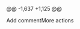 @@ -1,637 +1,125 @@
<!DOCTYPE html>Add commentMore actions
<html lang="en">
<head>
    <meta charset="UTF-8">
    <meta name="viewport" content="width=device-width, initial-scale=1.0">
    <title>Hriday Sonar - Frontend Developer</title>
    <style>
        * {
            margin: 0;
            padding: 0;
            box-sizing: border-box;
        }
<div align="center">
  <img src="https://capsule-render.vercel.app/api?type=waving&color=0:E1EAFC,100:F6D5F7&height=200&section=header&text=HRIDAY%20SONAR&fontSize=40&fontColor=fff&animation=fadeIn&fontAlignY=38&desc=Frontend%20Developer%20|%20MERN%20Stack%20Enthusiast&descAlignY=51&descAlign=62"/>
</div>

<div align="center">
  <img src="https://readme-typing-svg.herokuapp.com?font=Fira+Code&weight=600&size=28&duration=4000&pause=1000&color=2196F3&center=true&vCenter=true&multiline=true&width=600&height=100&lines=👋+Hi+there!+I'm+Hriday;Frontend+Developer+💻;MERN+Stack+Developer+🚀;From+Bangladesh+🇧🇩" alt="Typing SVG" />
</div>

<br/>

<div align="center">
  <img src="https://user-images.githubusercontent.com/74038190/225813708-98b745f2-7d22-48cf-9150-083f1b00d6c9.gif" width="400">
</div>

## <img src="https://user-images.githubusercontent.com/74038190/212284087-bbe7e430-757e-4901-90bf-4cd2ce3e1852.gif" width="35"> About Me

const hriday = {
    name: "Hriday Sonar",
    role: "Frontend Developer",
    location: "Bangladesh 🇧🇩",
    currentlyWorking: "MERN Stack Projects",
    currentlyLearning: ["Advanced React", "Next.js", "TypeScript"],
    askMeAbout: ["React", "Node.js", "MongoDB", "JavaScript"],
    email: "mdhridaysonar@gmail.com",
    portfolio: "https://phenomenal-cuchufli-fef911.netlify.app/",
    funFact: "I love building interactive web applications! 🚀"
};

        body {
            font-family: 'Segoe UI', Tahoma, Geneva, Verdana, sans-serif;
            background: linear-gradient(-45deg, #ee7752, #e73c7e, #23a6d5, #23d5ab);
            background-size: 400% 400%;
            animation: gradientBG 15s ease infinite;
            color: white;
            overflow-x: hidden;
        }
<div align="center">
  <img src="https://komarev.com/ghpvc/?username=hridaysonar&style=for-the-badge&color=blue" alt="Profile Views" />
  <img src="https://img.shields.io/github/followers/hridaysonar?style=for-the-badge&color=blue&labelColor=black" alt="Followers" />
  <img src="https://img.shields.io/badge/Focus-Frontend%20Development-blue?style=for-the-badge" alt="Focus" />
</div>

        @keyframes gradientBG {
            0% { background-position: 0% 50%; }
            50% { background-position: 100% 50%; }
            100% { background-position: 0% 50%; }
        }
## <img src="https://user-images.githubusercontent.com/74038190/212257454-16e3712e-945a-4ca2-b238-408ad0bf87e6.gif" width="35"> Tech Stack

        .container {
            max-width: 1200px;
            margin: 0 auto;
            padding: 0 20px;
        }
<div align="center">

        /* Floating particles animation */
        .particles {
            position: fixed;
            top: 0;
            left: 0;
            width: 100%;
            height: 100%;
            pointer-events: none;
            z-index: 1;
        }
### Frontend
![HTML5](https://img.shields.io/badge/HTML5-E34F26?style=for-the-badge&logo=html5&logoColor=white)
![CSS3](https://img.shields.io/badge/CSS3-1572B6?style=for-the-badge&logo=css3&logoColor=white)
![JavaScript](https://img.shields.io/badge/JavaScript-F7DF1E?style=for-the-badge&logo=javascript&logoColor=black)
![React](https://img.shields.io/badge/React-20232A?style=for-the-badge&logo=react&logoColor=61DAFB)
![Next.js](https://img.shields.io/badge/Next.js-000000?style=for-the-badge&logo=nextdotjs&logoColor=white)
![Tailwind CSS](https://img.shields.io/badge/Tailwind_CSS-38B2AC?style=for-the-badge&logo=tailwind-css&logoColor=white)

        .particle {
            position: absolute;
            width: 4px;
            height: 4px;
            background: rgba(255, 255, 255, 0.5);
            border-radius: 50%;
            animation: float 20s infinite linear;
        }
### Backend
![Node.js](https://img.shields.io/badge/Node.js-43853D?style=for-the-badge&logo=node.js&logoColor=white)
![Express.js](https://img.shields.io/badge/Express.js-404D59?style=for-the-badge&logo=express&logoColor=white)
![MongoDB](https://img.shields.io/badge/MongoDB-4EA94B?style=for-the-badge&logo=mongodb&logoColor=white)
![Mongoose](https://img.shields.io/badge/Mongoose-880000?style=for-the-badge&logo=mongoose&logoColor=white)
![Firebase](https://img.shields.io/badge/Firebase-039BE5?style=for-the-badge&logo=firebase&logoColor=white)

        @keyframes float {
            0% {
                transform: translateY(100vh) rotate(0deg);
                opacity: 0;
            }
            10% {
                opacity: 1;
            }
            90% {
                opacity: 1;
            }
            100% {
                transform: translateY(-100vh) rotate(360deg);
                opacity: 0;
            }
        }
### Tools & Others
![Git](https://img.shields.io/badge/Git-F05032?style=for-the-badge&logo=git&logoColor=white)
![GitHub](https://img.shields.io/badge/GitHub-100000?style=for-the-badge&logo=github&logoColor=white)
![VS Code](https://img.shields.io/badge/VS_Code-007ACC?style=for-the-badge&logo=visual-studio-code&logoColor=white)
![Postman](https://img.shields.io/badge/Postman-FF6C37?style=for-the-badge&logo=postman&logoColor=white)
![Netlify](https://img.shields.io/badge/Netlify-00C7B7?style=for-the-badge&logo=netlify&logoColor=white)

        /* Header Section */
        .header {
            text-align: center;
            padding: 100px 0 80px;
            position: relative;
            z-index: 10;
        }
</div>

        .profile-img {
            width: 200px;
            height: 200px;
            border-radius: 50%;
            border: 5px solid rgba(255, 255, 255, 0.3);
            margin: 0 auto 30px;
            background: linear-gradient(45deg, #ff6b6b, #4ecdc4);
            display: flex;
            align-items: center;
            justify-content: center;
            font-size: 80px;
            animation: pulse 2s ease-in-out infinite alternate;
        }
## <img src="https://user-images.githubusercontent.com/74038190/212284158-e840e285-664b-44d7-b79b-e264b5e54825.gif" width="35"> GitHub Stats

        @keyframes pulse {
            from { transform: scale(1); }
            to { transform: scale(1.05); }
        }
<div align="center">
  <img width="49%" src="https://github-readme-stats.vercel.app/api?username=hridaysonar&show_icons=true&theme=tokyonight&hide_border=true&count_private=true" />
  <img width="49%" src="https://github-readme-stats.vercel.app/api/top-langs/?username=hridaysonar&theme=tokyonight&hide_border=true&layout=compact&langs_count=8" />
</div>

        .name {
            font-size: 3.5rem;
            font-weight: bold;
            margin-bottom: 20px;
            background: linear-gradient(45deg, #fff, #ff6b6b, #4ecdc4);
            background-size: 200% 200%;
            -webkit-background-clip: text;
            -webkit-text-fill-color: transparent;
            animation: textGradient 3s ease infinite;
        }
<div align="center">
  <img src="https://github-readme-streak-stats.herokuapp.com/?user=hridaysonar&theme=tokyonight&hide_border=true" width="60%" />
</div>

        @keyframes textGradient {
            0%, 100% { background-position: 0% 50%; }
            50% { background-position: 100% 50%; }
        }
<div align="center">
  <img src="https://github-readme-activity-graph.vercel.app/graph?username=hridaysonar&theme=tokyo-night&bg_color=1a1b27&color=628fdb&line=628fdb&point=ffeb95&area=true&hide_border=true" width="100%"/>
</div>

        .title {
            font-size: 1.5rem;
            margin-bottom: 10px;
            opacity: 0.9;
        }
## <img src="https://user-images.githubusercontent.com/74038190/216122041-518ac897-8d92-4c6b-9b3f-ca01dcaf38ee.png" width="35"> GitHub Trophies

        .location {
            font-size: 1.2rem;
            opacity: 0.8;
        }
<div align="center">
  <img src="https://github-profile-trophy.vercel.app/?username=hridaysonar&theme=tokyonight&no-frame=true&no-bg=false&margin-w=4&row=1&column=7" />
</div>

        /* About Section */
        .about {
            background: rgba(255, 255, 255, 0.1);
            padding: 60px 0;
            margin: 50px 0;
            border-radius: 20px;
            backdrop-filter: blur(10px);
            position: relative;
            z-index: 10;
        }
## <img src="https://user-images.githubusercontent.com/74038190/212284115-f47cd8ff-2ffb-4b04-b5bf-4d1c14c0247f.gif" width="35"> Current Focus

        .section-title {
            font-size: 2.5rem;
            text-align: center;
            margin-bottom: 40px;
            position: relative;
        }
<div align="center">
  <img src="https://user-images.githubusercontent.com/74038190/229223263-cf2e4b07-2615-4f87-9c38-e37600f8381a.gif" width="300">
</div>

        .section-title::after {
            content: '';
            position: absolute;
            bottom: -10px;
            left: 50%;
            transform: translateX(-50%);
            width: 100px;
            height: 3px;
            background: linear-gradient(45deg, #ff6b6b, #4ecdc4);
            border-radius: 2px;
        }
const currentGoals = {
  🔥 building: "Modern MERN Stack Applications",
  📚 learning: "Advanced React & Next.js Concepts",
  🎯 mastering: "Frontend Development Best Practices",
  🚀 exploring: "Latest Web Technologies",
  💡 focus: "Creating User-Friendly Interfaces"
};

        .about-content {
            display: grid;
            grid-template-columns: repeat(auto-fit, minmax(250px, 1fr));
            gap: 30px;
            margin-top: 40px;
        }
## <img src="https://user-images.githubusercontent.com/74038190/235294019-40007353-6219-4ec5-b661-b3c35136dd0b.gif" width="35"> Connect With Me

        .about-item {
            background: rgba(255, 255, 255, 0.1);
            padding: 30px;
            border-radius: 15px;
            text-align: center;
            transition: transform 0.3s ease;
            backdrop-filter: blur(5px);
        }
<div align="center">
  
[![LinkedIn](https://img.shields.io/badge/LinkedIn-0077B5?style=for-the-badge&logo=linkedin&logoColor=white)](https://linkedin.com/in/hridoy-sonar-94b42a331)
[![Facebook](https://img.shields.io/badge/Facebook-1877F2?style=for-the-badge&logo=facebook&logoColor=white)](https://fb.com/profile.php?id=61557692312244)
[![Gmail](https://img.shields.io/badge/Gmail-D14836?style=for-the-badge&logo=gmail&logoColor=white)](mailto:mdhridaysonar@gmail.com)
[![Portfolio](https://img.shields.io/badge/Portfolio-FF5722?style=for-the-badge&logo=todoist&logoColor=white)](https://phenomenal-cuchufli-fef911.netlify.app/)

        .about-item:hover {
            transform: translateY(-10px);
        }
</div>

        .about-item h3 {
            color: #4ecdc4;
            margin-bottom: 15px;
            font-size: 1.3rem;
        }
<div align="center">
  
## <img src="https://user-images.githubusercontent.com/74038190/212284100-561aa473-3905-4a80-b561-0d28506553ee.gif" width="35"> Thanks for Visiting!

        /* Skills Section */
        .skills {
            padding: 80px 0;
            position: relative;
            z-index: 10;
        }
<img src="https://user-images.githubusercontent.com/74038190/212284087-bbe7e430-757e-4901-90bf-4cd2ce3e1852.gif" width="400">

        .skills-grid {
            display: grid;
            grid-template-columns: repeat(auto-fit, minmax(120px, 1fr));
            gap: 30px;
            margin-top: 50px;
        }
*Let's build something amazing together! 🚀*

        .skill-item {
            background: rgba(255, 255, 255, 0.1);
            padding: 30px 20px;
            border-radius: 15px;
            text-align: center;
            transition: all 0.3s ease;
            backdrop-filter: blur(10px);
            border: 1px solid rgba(255, 255, 255, 0.1);
            position: relative;
            overflow: hidden;
        }
</div>

<img src="https://capsule-render.vercel.app/api?type=waving&color=0:E1EAFC,100:F6D5F7&height=120&section=footer&animation=fadeIn"/>

        .skill-item::before {
            content: '';
            position: absolute;
            top: -50%;
            left: -50%;
            width: 200%;
            height: 200%;
            background: linear-gradient(45deg, transparent, rgba(255, 255, 255, 0.1), transparent);
            transform: rotate(45deg);
            transition: all 0.5s ease;
            opacity: 0;
        }
---

        .skill-item:hover::before {
            animation: shine 0.8s ease-in-out;
        }

        @keyframes shine {
            0% { transform: translateX(-100%) translateY(-100%) rotate(45deg); opacity: 0; }
            50% { opacity: 1; }
            100% { transform: translateX(100%) translateY(100%) rotate(45deg); opacity: 0; }
        }

        .skill-item:hover {
            transform: translateY(-10px) scale(1.05);
            box-shadow: 0 20px 40px rgba(0, 0, 0, 0.3);
        }

        .skill-logo {
            font-size: 3rem;
            margin-bottom: 15px;
            display: block;
            transition: transform 0.3s ease;
        }

        .skill-item:hover .skill-logo {
            transform: rotateY(360deg);
        }

        .skill-name {
            font-size: 1rem;
            font-weight: 600;
            color: white;
        }

        /* Stats Section */
        .stats {
            background: rgba(255, 255, 255, 0.1);
            padding: 60px 0;
            margin: 50px 0;
            border-radius: 20px;
            backdrop-filter: blur(10px);
            position: relative;
            z-index: 10;
        }

        .stats-grid {
            display: grid;
            grid-template-columns: repeat(auto-fit, minmax(200px, 1fr));
            gap: 40px;
            margin-top: 40px;
        }

        .stat-item {
            text-align: center;
            padding: 30px;
            background: rgba(255, 255, 255, 0.1);
            border-radius: 15px;
            transition: transform 0.3s ease;
        }

        .stat-item:hover {
            transform: translateY(-5px);
        }

        .stat-number {
            font-size: 3rem;
            font-weight: bold;
            color: #4ecdc4;
            display: block;
        }

        .stat-label {
            font-size: 1.1rem;
            margin-top: 10px;
            opacity: 0.9;
        }

        /* Contact Section */
        .contact {
            padding: 80px 0;
            text-align: center;
            position: relative;
            z-index: 10;
        }

        .contact-links {
            display: flex;
            justify-content: center;
            gap: 30px;
            margin-top: 40px;
            flex-wrap: wrap;
        }

        .contact-link {
            display: inline-block;
            padding: 15px 30px;
            background: linear-gradient(45deg, #ff6b6b, #4ecdc4);
            color: white;
            text-decoration: none;
            border-radius: 50px;
            font-weight: 600;
            transition: all 0.3s ease;
            position: relative;
            overflow: hidden;
            z-index: 1;
        }

        .contact-link::before {
            content: '';
            position: absolute;
            top: 0;
            left: -100%;
            width: 100%;
            height: 100%;
            background: linear-gradient(45deg, #4ecdc4, #ff6b6b);
            transition: left 0.3s ease;
            z-index: -1;
        }

        .contact-link:hover::before {
            left: 0;
        }

        .contact-link:hover {
            transform: translateY(-3px);
            box-shadow: 0 10px 25px rgba(0, 0, 0, 0.3);
        }

        /* Footer */
        .footer {
            text-align: center;
            padding: 40px 0;
            background: rgba(0, 0, 0, 0.3);
            position: relative;
            z-index: 10;
        }

        /* Responsive Design */
        @media (max-width: 768px) {
            .name {
                font-size: 2.5rem;
            }
            
            .skills-grid {
                grid-template-columns: repeat(auto-fit, minmax(100px, 1fr));
                gap: 20px;
            }
            
            .skill-logo {
                font-size: 2.5rem;
            }
            
            .contact-links {
                flex-direction: column;
                align-items: center;
            }
        }

        /* Skill specific colors */
        .html5 { color: #E34F26; }
        .css3 { color: #1572B6; }
        .bootstrap { color: #7952B3; }
        .tailwind { color: #38B2AC; }
        .javascript { color: #F7DF1E; }
        .react { color: #61DAFB; }
        .nodejs { color: #43853D; }
        .express { color: #000000; background: white; border-radius: 5px; }
        .mongodb { color: #4EA94B; }
        .firebase { color: #FFCA28; }
        .jwt { color: #000000; background: white; border-radius: 5px; }
        .mongoose { color: #880000; }
        .git { color: #F05032; }
        .linux { color: #FCC624; }
        .vscode { color: #007ACC; }
        .figma { color: #F24E1E; }
    </style>
</head>
<body>
    <!-- Floating Particles Background -->
    <div class="particles" id="particles"></div>

    <!-- Header Section -->
    <section class="header">
        <div class="container">
            <div class="profile-img">👨‍💻</div>
            <h1 class="name">HRIDAY SONAR</h1>
            <p class="title">Frontend Developer | MERN Stack Enthusiast</p>
            <p class="location">📍 Bangladesh 🇧🇩</p>
        </div>
    </section>

    <!-- About Section -->
    <section class="about">
        <div class="container">
            <h2 class="section-title">About Me</h2>
            <div class="about-content">
                <div class="about-item">
                    <h3>🔥 Currently Building</h3>
                    <p>Modern MERN Stack Applications with cutting-edge technologies</p>
                </div>
                <div class="about-item">
                    <h3>📚 Currently Learning</h3>
                    <p>Advanced React, Next.js, and TypeScript concepts</p>
                </div>
                <div class="about-item">
                    <h3>💡 Passion</h3>
                    <p>Creating interactive and user-friendly web applications</p>
                </div>
                <div class="about-item">
                    <h3>🎯 Focus</h3>
                    <p>Frontend Development Best Practices & Latest Web Technologies</p>
                </div>
            </div>
        </div>
    </section>

    <!-- Skills Section -->
    <section class="skills">
        <div class="container">
            <h2 class="section-title">Tech Stack & Skills</h2>
            <div class="skills-grid">
                <div class="skill-item">
                    <span class="skill-logo html5">🌐</span>
                    <div class="skill-name">HTML5</div>
                </div>
                <div class="skill-item">
                    <span class="skill-logo css3">🎨</span>
                    <div class="skill-name">CSS3</div>
                </div>
                <div class="skill-item">
                    <span class="skill-logo bootstrap">🅱️</span>
                    <div class="skill-name">Bootstrap</div>
                </div>
                <div class="skill-item">
                    <span class="skill-logo tailwind">🌊</span>
                    <div class="skill-name">Tailwind CSS</div>
                </div>
                <div class="skill-item">
                    <span class="skill-logo javascript">⚡</span>
                    <div class="skill-name">JavaScript</div>
                </div>
                <div class="skill-item">
                    <span class="skill-logo react">⚛️</span>
                    <div class="skill-name">React</div>
                </div>
                <div class="skill-item">
                    <span class="skill-logo nodejs">💚</span>
                    <div class="skill-name">Node.js</div>
                </div>
                <div class="skill-item">
                    <span class="skill-logo express">🚀</span>
                    <div class="skill-name">Express.js</div>
                </div>
                <div class="skill-item">
                    <span class="skill-logo mongodb">🍃</span>
                    <div class="skill-name">MongoDB</div>
                </div>
                <div class="skill-item">
                    <span class="skill-logo firebase">🔥</span>
                    <div class="skill-name">Firebase</div>
                </div>
                <div class="skill-item">
                    <span class="skill-logo jwt">🔐</span>
                    <div class="skill-name">JWT</div>
                </div>
                <div class="skill-item">
                    <span class="skill-logo mongoose">🦫</span>
                    <div class="skill-name">Mongoose</div>
                </div>
                <div class="skill-item">
                    <span class="skill-logo git">📝</span>
                    <div class="skill-name">Git</div>
                </div>
                <div class="skill-item">
                    <span class="skill-logo linux">🐧</span>
                    <div class="skill-name">Linux</div>
                </div>
                <div class="skill-item">
                    <span class="skill-logo vscode">💻</span>
                    <div class="skill-name">VS Code</div>
                </div>
                <div class="skill-item">
                    <span class="skill-logo figma">🎨</span>
                    <div class="skill-name">Figma</div>
                </div>
            </div>
        </div>
    </section>

    <!-- Stats Section -->
    <section class="stats">
        <div class="container">
            <h2 class="section-title">GitHub Stats</h2>
            <div class="stats-grid">
                <div class="stat-item">
                    <span class="stat-number">50+</span>
                    <div class="stat-label">Projects Completed</div>
                </div>
                <div class="stat-item">
                    <span class="stat-number">500+</span>
                    <div class="stat-label">Commits This Year</div>
                </div>
                <div class="stat-item">
                    <span class="stat-number">15+</span>
                    <div class="stat-label">Technologies</div>
                </div>
                <div class="stat-item">
                    <span class="stat-number">2+</span>
                    <div class="stat-label">Years Experience</div>
                </div>
            </div>
        </div>
    </section>

    <!-- Contact Section -->
    <section class="contact">
        <div class="container">
            <h2 class="section-title">Let's Connect!</h2>
            <p>Ready to build something amazing together? Let's chat!</p>
            <div class="contact-links">
                <a href="https://linkedin.com/in/hridoy-sonar-94b42a331" class="contact-link">LinkedIn</a>
                <a href="https://fb.com/profile.php?id=61557692312244" class="contact-link">Facebook</a>
                <a href="mailto:mdhridaysonar@gmail.com" class="contact-link">Email</a>
                <a href="https://phenomenal-cuchufli-fef911.netlify.app/" class="contact-link">Portfolio</a>
            </div>
        </div>
    </section>

    <!-- Footer -->
    <footer class="footer">
        <div class="container">
            <p>&copy; 2024 Hriday Sonar. Made with ❤️ and lots of ☕</p>
            <p>💻 Happy Coding! Keep Building Amazing Things!</p>
        </div>
    </footer>

    <script>
        // Create floating particles
        function createParticles() {
            const particles = document.getElementById('particles');
            const particleCount = 50;

            for (let i = 0; i < particleCount; i++) {
                const particle = document.createElement('div');
                particle.className = 'particle';
                particle.style.left = Math.random() * 100 + '%';
                particle.style.animationDelay = Math.random() * 20 + 's';
                particle.style.animationDuration = (Math.random() * 10 + 10) + 's';
                particles.appendChild(particle);
            }
        }

        // Smooth scrolling for links
        document.querySelectorAll('a[href^="#"]').forEach(anchor => {
            anchor.addEventListener('click', function (e) {
                e.preventDefault();
                document.querySelector(this.getAttribute('href')).scrollIntoView({
                    behavior: 'smooth'
                });
            });
        });

        // Add scroll animations
        function animateOnScroll() {
            const elements = document.querySelectorAll('.skill-item, .about-item, .stat-item');
            
            elements.forEach(element => {
                const elementTop = element.getBoundingClientRect().top;
                const elementVisible = 150;
                
                if (elementTop < window.innerHeight - elementVisible) {
                    element.style.opacity = '1';
                    element.style.transform = 'translateY(0)';
                }
            });
        }

        // Initialize animations
        document.addEventListener('DOMContentLoaded', function() {
            createParticles();
            
            // Set initial state for scroll animations
            document.querySelectorAll('.skill-item, .about-item, .stat-item').forEach(element => {
                element.style.opacity = '0';
                element.style.transform = 'translateY(30px)';
                element.style.transition = 'all 0.6s ease';
            });
            
            // Trigger animations on scroll
            window.addEventListener('scroll', animateOnScroll);
            animateOnScroll(); // Run once on load
        });

        // Add interactive cursor effect
        document.addEventListener('mousemove', function(e) {
            const cursor = document.querySelector('.cursor');
            if (!cursor) {
                const newCursor = document.createElement('div');
                newCursor.className = 'cursor';
                newCursor.style.cssText = `
                    position: fixed;
                    width: 20px;
                    height: 20px;
                    background: radial-gradient(circle, rgba(255,255,255,0.3) 0%, transparent 70%);
                    border-radius: 50%;
                    pointer-events: none;
                    z-index: 9999;
                    transition: all 0.1s ease;
                `;
                document.body.appendChild(newCursor);
            }
            
            const cursorElement = document.querySelector('.cursor');
            cursorElement.style.left = e.clientX - 10 + 'px';
            cursorElement.style.top = e.clientY - 10 + 'px';
        });
    </script>
</body>
</html>
<div align="center">
  <img src="https://readme-typing-svg.herokuapp.com?font=Fira+Code&size=12&duration=4000&pause=3000&color=888888&center=true&vCenter=true&width=400&lines=💻+Happy+Coding!+Keep+Building+Amazing+Things!" />
</div>
